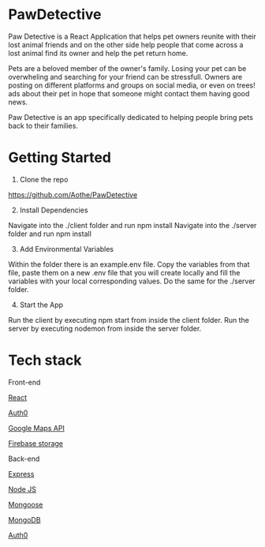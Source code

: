 # PawDetective

Paw Detective is a React Application that helps pet owners reunite with their lost animal friends and on the other side help people that come across a lost animal find its owner and help the pet return home.

Pets are a beloved member of the owner's family. Losing your pet can be overwheling and searching for your friend can be stressfull. Owners are posting on different platforms and groups on social media, or even on trees! ads about their pet in hope that someone might contact them having good news.

Paw Detective is an app specifically dedicated to helping people bring pets back to their families.

# Getting Started

1. Clone the repo

https://github.com/Aothe/PawDetective

2. Install Dependencies 

Navigate into the ./client folder and run npm install
Navigate into the ./server folder and run npm install

3. Add Environmental Variables

Within the folder there is an example.env file. Copy the variables from that file, paste them on a new .env file that you will create locally and fill the variables with your local corresponding values.
Do the same for the ./server folder.

4. Start the App

Run the client by executing npm start from inside the client folder. Run the server by executing nodemon from inside the server folder.

# Tech stack
Front-end

[React]()

[Auth0]()

[Google Maps API]()

[Firebase storage]()

Back-end

[Express]()

[Node JS]()

[Mongoose]()

[MongoDB]()

[Auth0]()
